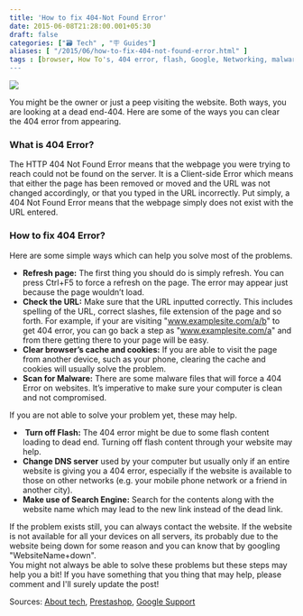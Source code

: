 ```yaml
---
title: 'How to fix 404-Not Found Error'
date: 2015-06-08T21:28:00.001+05:30
draft: false
categories: ["🗃️ Tech" , "🪧 Guides"]
aliases: [ "/2015/06/how-to-fix-404-not-found-error.html" ]
tags : [browser, How To's, 404 error, flash, Google, Networking, malware, Homepage, customer service, Search engine, Servers]
---
```


  

[![](https://www.rihaa.com/wp-content/uploads/2014/11/404-error.jpg)](https://www.rihaa.com/wp-content/uploads/2014/11/404-error.jpg)

You might be the owner or just a peep visiting the website. Both ways, you are looking at a dead end-404. Here are some of the ways you can clear the 404 error from appearing.

### What is 404 Error?

The HTTP 404 Not Found Error means that the webpage you were trying to reach could not be found on the server. It is a Client-side Error which means that either the page has been removed or moved and the URL was not changed accordingly, or that you typed in the URL incorrectly. Put simply, a 404 Not Found Error means that the webpage simply does not exist with the URL entered.

### How to fix 404 Error?

Here are some simple ways which can help you solve most of the problems.  

*   **Refresh page:** The first thing you should do is simply refresh. You can press Ctrl+F5 to force a refresh on the page. The error may appear just because the page wouldn’t load.
*   **Check the URL:** Make sure that the URL inputted correctly. This includes spelling of the URL, correct slashes, file extension of the page and so forth. For example, if your are visiting "www.examplesite.com/a/b" to get 404 error, you can go back a step as "www.examplesite.com/a" and from there getting there to your page will be easy.
*   **Clear browser’s cache and cookies:** If you are able to visit the page from another device, such as your phone, clearing the cache and cookies will usually solve the problem.
*   **Scan for Malware:** There are some malware files that will force a 404 Error on websites. It’s imperative to make sure your computer is clean and not compromised.

If you are not able to solve your problem yet, these may help.

*    **Turn off Flash:** The 404 error might be due to some flash content loading to dead end. Turning off flash content through your website may help.
*   **Change DNS server** used by your computer but usually only if an entire website is giving you a 404 error, especially if the website is available to those on other networks (e.g. your mobile phone network or a friend in another city).
*   **Make use of Search Engine:** Search for the contents along with the website name which may lead to the new link instead of the dead link.

If the problem exists still, you can always contact the website. If the website is not available for all your devices on all servers, its probably due to the website being down for some reason and you can know that by googling "WebsiteName+down".  
You might not always be able to solve these problems but these steps may help you a bit! If you have something that you thing that may help, please comment and I'll surely update the post!  
  
Sources: [About tech](https://pcsupport.about.com/od/findbyerrormessage/a/404error.htm), [Prestashop](httpss://www.prestashop.com/blog/en/404-not-found-error-how-to-fix-it/), [Google Support](httpss://support.google.com/webmasters/answer/2409439?hl=en&ref_topic=2446029)